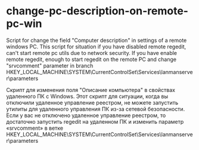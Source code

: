 # change-pc-description-on-remote-pc-win
Script for change the field "Computer description" in settings of a remote windows PC.
This script for situation if you have disabled remote regedit, can't start remote pc utils due to network security.
If you have enable remote regedit, enough to start regedit on the remote PC and change "srvcomment" parameter in branch HKEY_LOCAL_MACHINE\SYSTEM\CurrentControlSet\Services\lanmanserver\parameters

Скрипт для изменения поля "Описание компьютера" в свойствах удаленного ПК с Windows.
Этот скрипт для ситуации, когда вы отключили удаленное управление реестром, не можете запустить утилиты для удаленного управления ПК из-за сетевой безопасности.
Если у вас не отключено удаленное управление реестром, то достаточно запустить regedit на удаленном ПК и изменить параметр «srvcomment» в ветке HKEY_LOCAL_MACHINE\SYSTEM\CurrentControlSet\Services\lanmanserver\parameters

